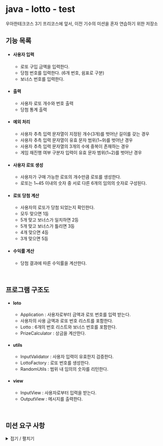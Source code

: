 # java - lotto - test
우아한테크코스 3기 프리코스에 앞서, 이전 기수의 미션을 혼자 연습하기 위한 저장소

## 기능 목록

- #### 사용자 입력
    - 로또 구입 금액을 입력한다.
    - 당첨 번호를 입력한다. (6개 번호, 쉼표로 구분)
    - 보너스 번호를 입력한다.
    
- #### 출력
    - 사용자 로또 개수와 번호 출력
    - 당첨 통계 출력

- #### 예외 처리
    - 사용자 추측 입력 문자열이 지정된 개수(3개)를 벗어난 길이를 갖는 경우 
    - 사용자 추측 입력 문자열이 유효 문자 범위(1~9)를 벗어난 경우
    - 사용자 추측 입력 문자열의 3개의 수에 중복이 존재하는 경우
    - 게임 재진행 여부 구분자 입력이 유효 문자 범위(1~2)를 벗어난 경우

- #### 사용자 로또 생성 
    - 사용자가 구매 가능한 로또의 개수만큼 로또를 생성한다.
    - 로또는 1~45 이내의 숫자 중 서로 다른 6개의 임의의 숫자로 구성된다.
    
- #### 로또 당첨 계산
    - 사용자의 로또가 당첨 되었는지 확인한다.
    - 모두 맞으면 1등
    - 5개 맞고 보너스가 일치하면 2등
    - 5개 맞고 보너스가 틀리면 3등
    - 4개 맞으면 4등
    - 3개 맞으면 5등

- #### 수익률 계산
    - 당첨 결과에 따른 수익률을 계산한다.
  
   
<br>

## 프로그램 구조도

- #### loto
    - Application : 사용자로부터 금액과 로또 번호를 입력 받는다.
    - 사용자의 사용 금액과 로또 번호 리스트를 포함한다.
    - Lotto : 6개의 번호 리스트와 보너스 번호를 포함한다. 
    - PrizeCalculator : 상금을 계산한다.
    
- #### utils
    - InputValidator : 사용자 입력이 유효한지 검증한다.
    - LottoFactory : 로또 번호를 생성한다.
    - RandomUtils : 범위 내 임의의 숫자를 리턴한다.
    
- #### view
    - InputView : 사용자로부터 입력을 받는다.
    - OutputView : 메시지를 출력한다.
    
<br>

## 미션 요구 사항

<details>
<summary> 접기 / 펼치기 </summary>
